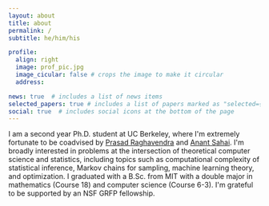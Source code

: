 ```yaml
---
layout: about
title: about
permalink: /
subtitle: he/him/his

profile:
  align: right
  image: prof_pic.jpg
  image_cicular: false # crops the image to make it circular
  address:

news: true  # includes a list of news items
selected_papers: true # includes a list of papers marked as "selected={true}"
social: true  # includes social icons at the bottom of the page
---
```


I am a second year Ph.D. student at UC Berkeley, where I'm extremely fortunate to be coadvised by [Prasad Raghavendra](http://people.eecs.berkeley.edu/~prasad/) and [Anant Sahai](https://www2.eecs.berkeley.edu/Faculty/Homepages/sahai.html). I'm broadly interested in problems at the intersection of theoretical computer science and statistics, including topics such as computational complexity of statistical inference, Markov chains for sampling, machine learning theory, and optimization. I graduated with a B.Sc. from MIT with a double major in mathematics (Course 18) and computer science (Course 6-3). I'm grateful to be supported by an NSF GRFP fellowship. 
